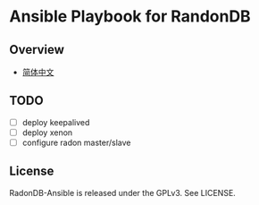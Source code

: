 # Ansible Playbook for RandonDB
## Overview

- [简体中文](docs/ansible_deployment.md)

## TODO

- [ ] deploy keepalived
- [ ] deploy xenon
- [ ] configure radon master/slave

## License

RadonDB-Ansible is released under the GPLv3. See LICENSE.
